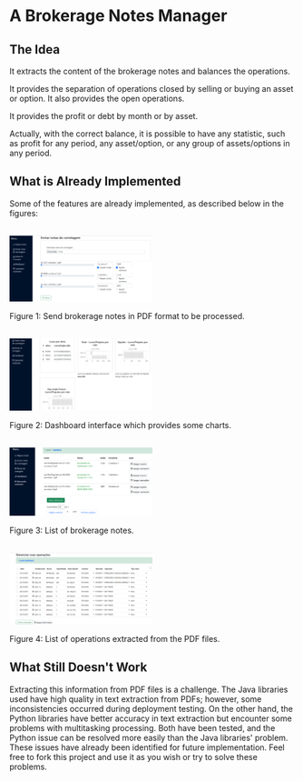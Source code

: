 <h1>A Brokerage Notes Manager</h1>
<h2>The Idea</h2>
<p>It extracts the content of the brokerage notes and balances the operations.</p>
<p>It provides the separation of operations closed by selling or buying an asset or option. It also provides the open operations.</p>
<p>It provides the profit or debt by month or by asset.</p>
<p>Actually, with the correct balance, it is possible to have any statistic, such as profit for any period, any asset/option, or any group of assets/options in any period.</p>
<h2>What is Already Implemented</h2>
<p>Some of the features are already implemented, as described below in the figures:</p>
<br />
<img src="front-end/src/assets/screenshots/send-brokerage-notes.png" width="50%" />
<p>Figure 1: Send brokerage notes in PDF format to be processed.</p>
<br />
<img src="front-end/src/assets/screenshots/dashboard.png" width="50%" />
<p>Figure 2: Dashboard interface which provides some charts.</p>
<br />
<img src="front-end/src/assets/screenshots/brokerage-notes-list.png" width="50%" />
<p>Figure 3: List of brokerage notes.</p>
<br />
<img src="front-end/src/assets/screenshots/operations-list.png" width="50%" />
<p>Figure 4: List of operations extracted from the PDF files.</p>
<h2>What Still Doesn't Work</h2>
<p>Extracting this information from PDF files is a challenge. The Java libraries used have high quality in text extraction from PDFs; however, some inconsistencies occurred during deployment testing. On the other hand, the Python libraries have better accuracy in text extraction but encounter some problems with multitasking processing. Both have been tested, and the Python issue can be resolved more easily than the Java libraries' problem. These issues have already been identified for future implementation. Feel free to fork this project and use it as you wish or try to solve these problems.</p>